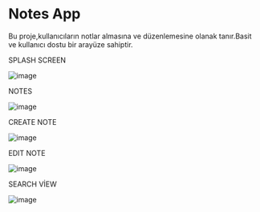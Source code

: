 # Notes App
 Bu proje,kullanıcıların notlar almasına ve düzenlemesine olanak tanır.Basit ve kullanıcı dostu bir arayüze sahiptir.


SPLASH SCREEN

![image](https://github.com/berfinilik/Notes-App/assets/140311905/1b8b510c-8da1-4755-8155-178bd2e522d3)

NOTES

![image](https://github.com/berfinilik/Notes-App/assets/140311905/d7eaea4e-d0a5-4602-9a41-146af988e9c5)

CREATE NOTE

![image](https://github.com/berfinilik/Notes-App/assets/140311905/12430f83-e92b-4610-9954-81371ba0a523)

EDIT NOTE

![image](https://github.com/berfinilik/Notes-App/assets/140311905/5f546b0b-efa7-4a2b-b9c8-025dd8c47122)

SEARCH VİEW

![image](https://github.com/berfinilik/Notes-App/assets/140311905/065cab88-45f6-4ee3-a936-5e86a257a0b8)





